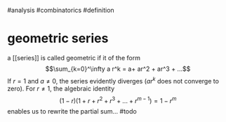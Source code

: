 
#analysis #combinatorics #definition 
# geometric series
a [[series]] is called geometric if it of the form
$$\sum_{k=0}^\infty a r^k = a+ ar^2 + ar^3 + ...$$
If $r=1$ and $a \neq 0$, the series evidently diverges ($ar^k$ does not converge to zero).  For $r \neq 1$, the algebraic identity
$$(1-r)(1+r+r^2 + r^3 + ... + r^{m-1}) = 1 - r^m$$
enables us to rewrite the partial sum... #todo
